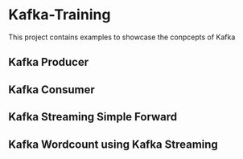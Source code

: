 # Kafka-Training

This project contains examples to showcase the conpcepts of Kafka

## Kafka Producer
## Kafka Consumer
## Kafka Streaming Simple Forward
## Kafka Wordcount using Kafka Streaming
